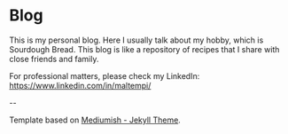 # Blog

This is my personal blog. Here I usually talk about my hobby, which is Sourdough Bread. This blog is like a repository of recipes that I share with close friends and family.

For professional matters, please check my LinkedIn: https://www.linkedin.com/in/maltempi/

-- 

Template based on [Mediumish - Jekyll Theme](https://wowthemesnet.github.io/mediumish-theme-jekyll/).
